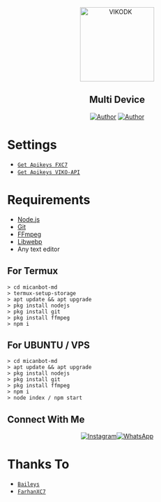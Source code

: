 <div align="center">
<img src="https://api-xcoders.xyz/images/avatar.png" alt="VIKODK" width="170" />

## Multi Device
</div>

<p align="center">
  <a href="https://github.com/Fxc7"><img title="Author" src="https://img.shields.io/badge/Author-Farhannn-red.svg?style=for-the-badge&logo=github" /></a>
  <a href="https://github.com/vikodk67"><img title="Author" src="https://img.shields.io/badge/Author-Farhannn-red.svg?style=for-the-badge&logo=github" /></a>
</p>

# Settings
* [`Get Apikeys FXC7`](https://api-xcoders.xyz/)
* [`Get Apikeys VIKO-API`](https://viko-api.herokuapp.com/)
# Requirements
* [Node.js](https://nodejs.org/en/)
* [Git](https://git-scm.com/downloads)
* [FFmpeg](https://github.com/BtbN/FFmpeg-Builds/releases/download/autobuild-2020-12-08-13-03/ffmpeg-n4.3.1-26-gca55240b8c-win64-gpl-4.3.zip)
* [Libwebp](https://developers.google.com/speed/webp/download)
* Any text editor


## For Termux
```
> cd micanbot-md
> termux-setup-storage
> apt update && apt upgrade
> pkg install nodejs
> pkg install git
> pkg install ffmpeg
> npm i
```
## For UBUNTU / VPS
```
> cd micanbot-md
> apt update && apt upgrade
> pkg install nodejs
> pkg install git
> pkg install ffmpeg
> npm i
> node index / npm start
```


## Connect With Me
<p align="center">
 <a href="https://instagram.com/only_fxc7"><img alt="Instagram" src="https://img.shields.io/badge/Instagram-E4405F?style=for-the-badge&logo=instagram&logoColor=black"/></a><a href="https://wa.me/0"><img alt="WhatsApp" src="https://img.shields.io/badge/WhatsApp-25D366?style=for-the-badge&logo=whatsapp&logoColor=black"/></a>
</p>

# Thanks To
* [`Baileys`](https://github.com/adiwajshing/Baileys)
* [`FarhanXC7`](https://github.com/Fxc7?tab=repositories)
